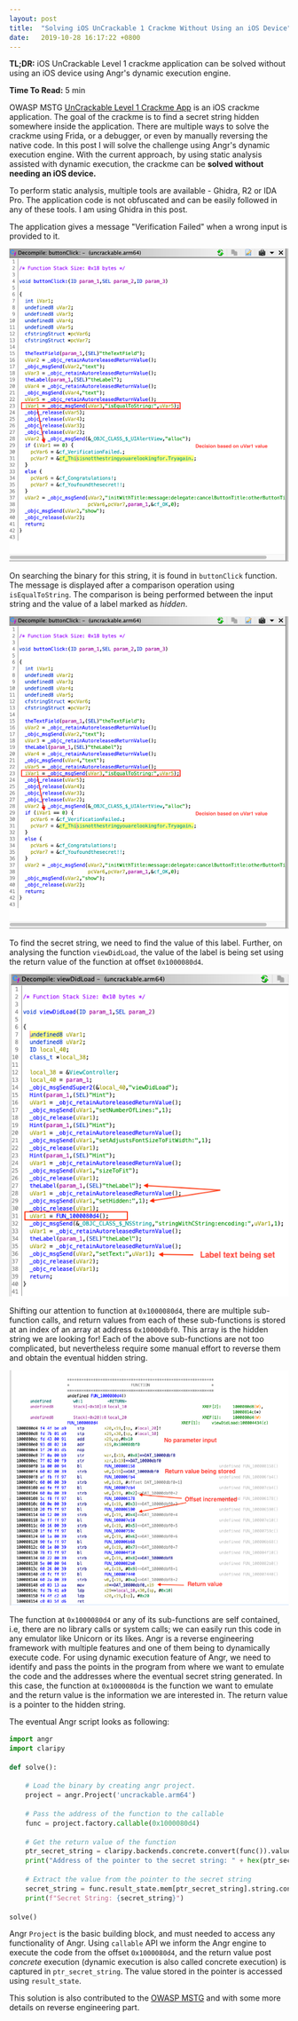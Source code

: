 ```yaml
---
layout: post
title:  "Solving iOS UnCrackable 1 Crackme Without Using an iOS Device"
date:   2019-10-28 16:17:22 +0800
---
```

**TL;DR:** iOS UnCrackable Level 1 crackme application can be solved without using an iOS device using Angr's dynamic execution engine.  

**Time To Read:** 5 min

OWASP MSTG [UnCrackable Level 1 Crackme App](https://github.com/OWASP/owasp-mstg/tree/master/Crackmes/iOS/Level_01) is an iOS crackme application. The goal of the crackme is to find a secret string hidden somewhere inside the application. There are multiple ways to solve the crackme using Frida, or a debugger, or even by manually reversing the native code. In this post I will solve the challenge using Angr's dynamic execution engine. With the current approach, by using static analysis assisted with dynamic execution, the crackme can be **solved without needing an iOS device.** 

To perform static analysis, multiple tools are available - Ghidra, R2 or IDA Pro. The application code is not obfuscated and can be easily followed in any of these tools. I am using Ghidra in this post.   

The application gives a message "Verification Failed" when a wrong input is provided to it. 

![Verification Failed Message](/assets/images/owasp_mstg_angr_ghidra_buttonclick_decompiled.png "Verification Failed Message")

On searching the binary for this string, it is found in `buttonClick` function. The message is displayed after a comparison operation using `isEqualToString`. The comparison is being performed between the input string and the value of a label marked as *hidden*. 

![Decompilation of buttonClick function](/assets/images/owasp_mstg_angr_ghidra_buttonclick_decompiled.png "Decompilation of buttonClick function")

To find the secret string, we need to find the value of this label. Further, on analysing the function `viewDidLoad`, the value of the label is being set using the return value of the function at offset `0x1000080d4`.

![Decompilation of viewDidLoad function](/assets/images/owasp_mstg_angr_ghidra_viewdidload_decompile.png "Decompilation of viewDidLoad function")

Shifting our attention to function at `0x1000080d4`, there are multiple sub-function calls, and return values from each of these sub-functions is stored at an index of an array at address `0x10000dbf0`. This array is the hidden string we are looking for! Each of the above sub-functions are not too complicated, but nevertheless require some manual effort to reverse them and obtain the eventual hidden string.

![Decompilation of function at 0x1000080d4](/assets/images/owasp_mstg_angr_ghidra_native_disassembly.png "Decompilation of function at 0x1000080d4")

The function at `0x1000080d4` or any of its sub-functions are self contained, i.e, there are no library calls or system calls; we can easily run this code in any emulator like Unicorn or its likes. Angr is a reverse engineering framework with multiple features and one of them being to dynamically execute code. For using dynamic execution feature of Angr, we need to identify and pass the points in the program from where we want to emulate the code and the addresses where the eventual secret string generated. In this case, the function at `0x1000080d4` is the function we want to emulate and the return value is the information we are interested in. The return value is a pointer to the hidden string.

The eventual Angr script looks as following:

```python
import angr
import claripy

def solve():

    # Load the binary by creating angr project.
    project = angr.Project('uncrackable.arm64')

    # Pass the address of the function to the callable
    func = project.factory.callable(0x1000080d4)

    # Get the return value of the function
    ptr_secret_string = claripy.backends.concrete.convert(func()).value
    print("Address of the pointer to the secret string: " + hex(ptr_secret_string))

    # Extract the value from the pointer to the secret string
    secret_string = func.result_state.mem[ptr_secret_string].string.concrete
    print(f"Secret String: {secret_string}")

solve()
```

Angr `Project` is the basic building block, and must needed to access any functionality of Angr. Using `callable` API we inform the Angr engine to execute the code from the offset `0x1000080d4`, and the return value post *concrete* execution (dynamic execution is also called concrete execution) is captured in `ptr_secret_string`. The value stored in the pointer is accessed using `result_state`.

This solution is also contributed to the [OWASP MSTG](https://github.com/OWASP/owasp-mstg) and with some more details on reverse engineering part. 
